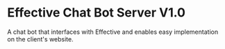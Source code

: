 # Effective Chat Bot Server V1.0

A chat bot that interfaces with Effective and enables easy implementation on the client's website.

